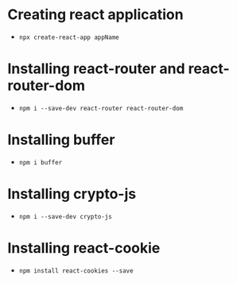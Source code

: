 # Creating react application

- `npx create-react-app appName`

# Installing react-router and react-router-dom

- `npm i --save-dev react-router react-router-dom`

# Installing buffer

- `npm i buffer`

# Installing crypto-js

- `npm i --save-dev crypto-js`

# Installing react-cookie

- `npm install react-cookies --save`